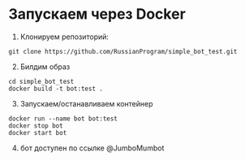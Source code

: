 # Запускаем через Docker
1) Клонируем репозиторий:
```
git clone https://github.com/RussianProgram/simple_bot_test.git
```

2) Билдим образ

```
cd simple_bot_test
docker build -t bot:test .
```

3) Запускаем/останавливаем контейнер
```
docker run --name bot bot:test
docker stop bot
docker start bot
```
4) бот доступен по ссылке @JumboMumbot

